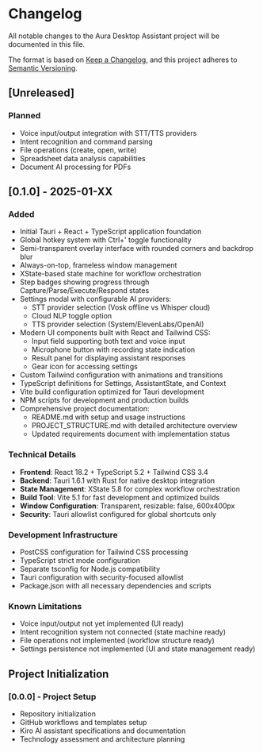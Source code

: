 # Changelog

All notable changes to the Aura Desktop Assistant project will be documented in this file.

The format is based on [Keep a Changelog](https://keepachangelog.com/en/1.0.0/),
and this project adheres to [Semantic Versioning](https://semver.org/spec/v2.0.0.html).

## [Unreleased]

### Planned
- Voice input/output integration with STT/TTS providers
- Intent recognition and command parsing
- File operations (create, open, write)
- Spreadsheet data analysis capabilities
- Document AI processing for PDFs

## [0.1.0] - 2025-01-XX

### Added
- Initial Tauri + React + TypeScript application foundation
- Global hotkey system with Ctrl+' toggle functionality
- Semi-transparent overlay interface with rounded corners and backdrop blur
- Always-on-top, frameless window management
- XState-based state machine for workflow orchestration
- Step badges showing progress through Capture/Parse/Execute/Respond states
- Settings modal with configurable AI providers:
  - STT provider selection (Vosk offline vs Whisper cloud)
  - Cloud NLP toggle option
  - TTS provider selection (System/ElevenLabs/OpenAI)
- Modern UI components built with React and Tailwind CSS:
  - Input field supporting both text and voice input
  - Microphone button with recording state indication
  - Result panel for displaying assistant responses
  - Gear icon for accessing settings
- Custom Tailwind configuration with animations and transitions
- TypeScript definitions for Settings, AssistantState, and Context
- Vite build configuration optimized for Tauri development
- NPM scripts for development and production builds
- Comprehensive project documentation:
  - README.md with setup and usage instructions
  - PROJECT_STRUCTURE.md with detailed architecture overview
  - Updated requirements document with implementation status

### Technical Details
- **Frontend**: React 18.2 + TypeScript 5.2 + Tailwind CSS 3.4
- **Backend**: Tauri 1.6.1 with Rust for native desktop integration
- **State Management**: XState 5.8 for complex workflow orchestration
- **Build Tool**: Vite 5.1 for fast development and optimized builds
- **Window Configuration**: Transparent, resizable: false, 600x400px
- **Security**: Tauri allowlist configured for global shortcuts only

### Development Infrastructure
- PostCSS configuration for Tailwind CSS processing
- TypeScript strict mode configuration
- Separate tsconfig for Node.js compatibility
- Tauri configuration with security-focused allowlist
- Package.json with all necessary dependencies and scripts

### Known Limitations
- Voice input/output not yet implemented (UI ready)
- Intent recognition system not connected (state machine ready)
- File operations not implemented (workflow structure ready)
- Settings persistence not implemented (UI and state management ready)

## Project Initialization

### [0.0.0] - Project Setup
- Repository initialization
- GitHub workflows and templates setup
- Kiro AI assistant specifications and documentation
- Technology assessment and architecture planning
